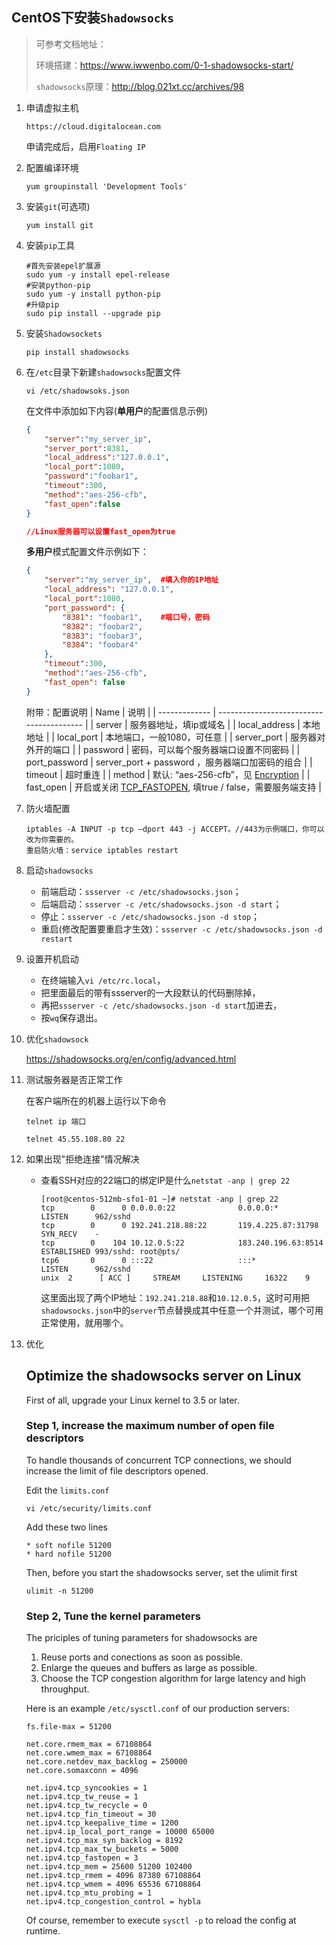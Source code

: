 ## CentOS下安装`Shadowsocks`

> 可参考文档地址：
>
> 环境搭建：https://www.iwwenbo.com/0-1-shadowsocks-start/
>
> `shadowsocks`原理：http://blog.021xt.cc/archives/98

1. 申请虚拟主机

   `https://cloud.digitalocean.com`

   申请完成后，启用`Floating IP`

2. 配置编译环境

   ```shell
   yum groupinstall 'Development Tools'
   ```

3. 安装`git`(可选项)

   ```shell
   yum install git
   ```

4. 安装`pip`工具

   ```shell
   #首先安装epel扩展源
   sudo yum -y install epel-release
   #安装python-pip
   sudo yum -y install python-pip
   #升级pip
   sudo pip install --upgrade pip   
   ```

5. 安装`Shadowsockets`

   ```shell
   pip install shadowsocks
   ```

6. 在`/etc`目录下新建`shadowsocks`配置文件

   ```shell
   vi /etc/shadowsoks.json
   ```

   在文件中添加如下内容(**单用户**的配置信息示例)

   ```json
   {
       "server":"my_server_ip",  
       "server_port":8381,
       "local_address":"127.0.0.1",
       "local_port":1080,
       "password":"foobar1",
       "timeout":300,
       "method":"aes-256-cfb",
       "fast_open":false
   }

   //Linux服务器可以设置fast_open为true
   ```

   **多用户**模式配置文件示例如下：

   ```json
   {
       "server":"my_server_ip",  #填入你的IP地址
       "local_address": "127.0.0.1",
       "local_port":1080,
       "port_password": {
           "8381": "foobar1",    #端口号，密码
           "8382": "foobar2",
           "8383": "foobar3",
           "8384": "foobar4"
       },
       "timeout":300,
       "method":"aes-256-cfb",
       "fast_open": false
   }
   ```
   附带：配置说明
   | Name          | 说明                                       |
   | ------------- | ---------------------------------------- |
   | server        | 服务器地址，填ip或域名                             |
   | local_address | 本地地址                                     |
   | local_port    | 本地端口，一般1080，可任意                          |
   | server_port   | 服务器对外开的端口                                |
   | password      | 密码，可以每个服务器端口设置不同密码                       |
   | port_password | server_port + password ，服务器端口加密码的组合      |
   | timeout       | 超时重连                                     |
   | method        | 默认: “aes-256-cfb”，见 [Encryption](https://github.com/shadowsocks/shadowsocks/wiki/Encryption) |
   | fast_open     | 开启或关闭 [TCP_FASTOPEN](https://github.com/shadowsocks/shadowsocks/wiki/TCP-Fast-Open), 填true / false，需要服务端支持 |

7. 防火墙配置

   ```shell
   iptables -A INPUT -p tcp –dport 443 -j ACCEPT。//443为示例端口，你可以改为你需要的。
   重启防火墙：service iptables restart
   ```

8. 启动`shadowsocks`

   - 前端启动：`ssserver -c /etc/shadowsocks.json`；
   - 后端启动：`ssserver -c /etc/shadowsocks.json -d start`；
   - 停止：`ssserver -c /etc/shadowsocks.json -d stop`；
   - 重启(修改配置要重启才生效)：`ssserver -c /etc/shadowsocks.json -d restart`

9. 设置开机启动 
     - 在终端输入`vi /etc/rc.local`，
     - 把里面最后的带有ssserver的一大段默认的代码删除掉，
     - 再把`ssserver -c /etc/shadowsocks.json -d start`加进去，
     - 按`wq`保存退出。

10. 优化`shadowsock`

     https://shadowsocks.org/en/config/advanced.html

11. 测试服务器是否正常工作

     在客户端所在的机器上运行以下命令

     ```shell
     telnet ip 端口

     telnet 45.55.108.80 22
     ```

12. 如果出现"拒绝连接"情况解决

      + 查看SSH对应的22端口的绑定IP是什么`netstat -anp | grep 22`

        ```
        [root@centos-512mb-sfo1-01 ~]# netstat -anp | grep 22
        tcp        0      0 0.0.0.0:22              0.0.0.0:*               LISTEN      962/sshd            
        tcp        0      0 192.241.218.88:22       119.4.225.87:31798      SYN_RECV    -                   
        tcp        0    104 10.12.0.5:22            183.240.196.63:8514     ESTABLISHED 993/sshd: root@pts/ 
        tcp6       0      0 :::22                   :::*                    LISTEN      962/sshd            
        unix  2      [ ACC ]     STREAM     LISTENING     16322    9
        ```

        这里面出现了两个IP地址：`192.241.218.88`和`10.12.0.5`，这时可用把`shadowsocks.json`中的`server`节点替换成其中任意一个并测试，哪个可用正常使用，就用哪个。

13. 优化

      ## Optimize the shadowsocks server on Linux

      First of all, upgrade your Linux kernel to 3.5 or later.

      ### Step 1, increase the maximum number of open file descriptors

      To handle thousands of concurrent TCP connections, we should increase the limit of file descriptors opened.

      Edit the `limits.conf`

      ```
      vi /etc/security/limits.conf
      ```

      Add these two lines

      ```
      * soft nofile 51200
      * hard nofile 51200
      ```

      Then, before you start the shadowsocks server, set the ulimit first

      ```
      ulimit -n 51200
      ```

      ### Step 2, Tune the kernel parameters

      The priciples of tuning parameters for shadowsocks are

      1. Reuse ports and conections as soon as possible.
      2. Enlarge the queues and buffers as large as possible.
      3. Choose the TCP congestion algorithm for large latency and high throughput.

      Here is an example `/etc/sysctl.conf` of our production servers:

      ```
      fs.file-max = 51200

      net.core.rmem_max = 67108864
      net.core.wmem_max = 67108864
      net.core.netdev_max_backlog = 250000
      net.core.somaxconn = 4096

      net.ipv4.tcp_syncookies = 1
      net.ipv4.tcp_tw_reuse = 1
      net.ipv4.tcp_tw_recycle = 0
      net.ipv4.tcp_fin_timeout = 30
      net.ipv4.tcp_keepalive_time = 1200
      net.ipv4.ip_local_port_range = 10000 65000
      net.ipv4.tcp_max_syn_backlog = 8192
      net.ipv4.tcp_max_tw_buckets = 5000
      net.ipv4.tcp_fastopen = 3
      net.ipv4.tcp_mem = 25600 51200 102400
      net.ipv4.tcp_rmem = 4096 87380 67108864
      net.ipv4.tcp_wmem = 4096 65536 67108864
      net.ipv4.tcp_mtu_probing = 1
      net.ipv4.tcp_congestion_control = hybla
      ```

      Of course, remember to execute `sysctl -p` to reload the config at runtime.

